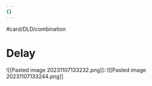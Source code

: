 ```yaml
---
{}
---
```


#card/DLD/combination
# Delay

![[Pasted image 20231107133232.png]]::![[Pasted image 20231107133244.png]]

